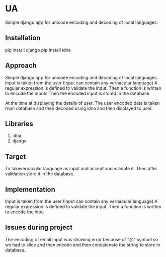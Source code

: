 # UA
Simple django app for unicode encoding and decoding of local languages.

## Installation

pip install django
pip install idna


## Approach

Simple django app for unicode encoding and decoding of local languages.
Input is taken from the user (Input can contain any vernacular language)
A regular expression is defined to validate the input.
Then a  function is written to encode the inputs.Then the encoded input is stored in
the database.

At the time at displaying the details of user. The user encoded data is taken
from database and then decoded using idna and then displayed to user.

## Libraries

1. idna
2. django

## Target
To takevernacular language as input and accept and validate it.
Then after validation store it in the database.

## Implementation

Input is taken from the user (Input can contain any vernacular language)
A regular expression is defined to validate the input.
Then a  function is written to encode the inpu

## Issues during project
The encoding of email input was showing error because of "@" symbol so we had to slice and then 
encode and then concatenate the string to store in database.





